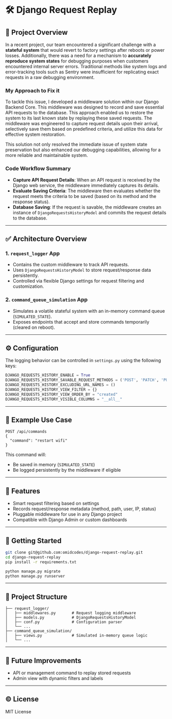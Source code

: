 
# 🛠️ Django Request Replay

## 📌 Project Overview

In a recent project, our team encountered a significant challenge with a **stateful system** that would revert to factory settings after reboots or power losses. Additionally, there was a need for a mechanism to **accurately reproduce system states** for debugging purposes when customers encountered internal server errors. Traditional methods like system logs and error-tracking tools such as Sentry were insufficient for replicating exact requests in a raw debugging environment.

### My Approach to Fix it

To tackle this issue, I developed a middleware solution within our Django Backend Core. This middleware was designed to record and save essential API requests to the database. This approach enabled us to restore the system to its last known state by replaying these saved requests. The middleware was engineered to capture request details upon their arrival, selectively save them based on predefined criteria, and utilize this data for effective system restoration.

This solution not only resolved the immediate issue of system state preservation but also enhanced our debugging capabilities, allowing for a more reliable and maintainable system.

### Code Workflow Summary

- **Capture API Request Details**: When an API request is received by the Django web service, the middleware immediately captures its details.
- **Evaluate Saving Criteria**: The middleware then evaluates whether the request meets the criteria to be saved (based on its method and the response status).
- **Database Saving**: If the request is savable, the middleware creates an instance of `DjangoRequestsHistoryModel` and commits the request details to the database.

---

## ✅ Architecture Overview

### 1. `request_logger` App
- Contains the custom middleware to track API requests.
- Uses `DjangoRequestsHistoryModel` to store request/response data persistently.
- Controlled via flexible Django settings for request filtering and customization.

### 2. `command_queue_simulation` App
- Simulates a volatile stateful system with an in-memory command queue (`SIMULATED_STATE`).
- Exposes endpoints that accept and store commands temporarily (cleared on reboot).

---

## ⚙️ Configuration

The logging behavior can be controlled in `settings.py` using the following keys:

```python
DJANGO_REQUESTS_HISTORY_ENABLE = True
DJANGO_REQUESTS_HISTORY_SAVABLE_REQUEST_METHODS = ('POST', 'PATCH', 'PUT', 'DELETE')
DJANGO_REQUESTS_HISTORY_EXCLUDING_URL_NAMES = ()
DJANGO_REQUESTS_HISTORY_VIEW_FILTER = {}
DJANGO_REQUESTS_HISTORY_VIEW_ORDER_BY = "created"
DJANGO_REQUESTS_HISTORY_VISIBLE_COLUMNS = "__all__"
```

---

## 🧪 Example Use Case

```http
POST /api/commands
{
  "command": "restart wifi"
}
```

This command will:
- Be saved in memory (`SIMULATED_STATE`)
- Be logged persistently by the middleware if eligible

---

## 🚀 Features

- Smart request filtering based on settings
- Records request/response metadata (method, path, user, IP, status)
- Pluggable middleware for use in any Django project
- Compatible with Django Admin or custom dashboards

---

## 🏁 Getting Started

```bash
git clone git@github.com:omidcodes/django-request-replay.git
cd django-request-replay
pip install -r requirements.txt

python manage.py migrate
python manage.py runserver
```

---

## 📂 Project Structure

```
├── request_logger/
│   ├── middlewares.py       # Request logging middleware
│   ├── models.py            # DjangoRequestsHistoryModel
│   ├── conf.py              # Configuration parser
│   └── ...
├── command_queue_simulation/
│   ├── views.py             # Simulated in-memory queue logic
│   └── ...
```

---

## 🔄 Future Improvements

- API or management command to replay stored requests
- Admin view with dynamic filters and labels

---

## © License

MIT License